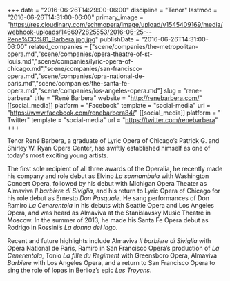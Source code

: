 +++
date = "2016-06-26T14:29:00-06:00"
discipline = "Tenor"
lastmod = "2016-06-26T14:31:00-06:00"
primary_image = "https://res.cloudinary.com/schmopera/image/upload/v1545409169/media/webhook-uploads/1466972825553/2016-06-25---Rene%CC%81_Barbera.jpg.jpg"
publishDate = "2016-06-26T14:31:00-06:00"
related_companies = ["scene/companies/the-metropolitan-opera.md","scene/companies/opera-theatre-of-st-louis.md","scene/companies/lyric-opera-of-chicago.md","scene/companies/san-francisco-opera.md","scene/companies/opra-national-de-paris.md","scene/companies/the-santa-fe-opera.md","scene/companies/los-angeles-opera.md"]
slug = "rene-barbera"
title = "René Barbera"
website = "http://renebarbera.com/"
[[social_media]]
platform = "Facebook"
template = "social-media"
url = "https://www.facebook.com/renebarbera84/"
[[social_media]]
platform = " Twitter"
template = "social-media"
url = "https://twitter.com/renebarbera"
+++

Tenor René Barbera, a graduate of Lyric Opera of Chicago’s Patrick G. and Shirley W. Ryan Opera Center, has swiftly established himself as one of today's most exciting young artists.

The first sole recipient of all three awards of the Operalia, he recently made his company and role debut as Elvino *La sonnambula* with Washington Concert Opera, followed by his debut with Michigan Opera Theater as Almaviva *Il barbiere di Siviglia*, and his return to Lyric Opera of Chicago for his role debut as Ernesto *Don Pasquale*. He sang performances of Don Ramiro *La Cenerentola* in his debuts with Seattle Opera and Los Angeles Opera, and was heard as Almaviva at the Stanislavsky Music Theatre in Moscow. In the summer of 2013, he made his Santa Fe Opera debut as Rodrigo in Rossini’s *La donna del lago*.

Recent and future highlights include Almaviva *Il barbiere di Siviglia* with Opera National de Paris, Ramiro in San Francisco Opera’s production of *La Cenerentola*, Tonio *La fille du Regiment* with Greensboro Opera, Almaviva *Barbiere* with Los Angeles Opera, and a return to San Francisco Opera to sing the role of Iopas in Berlioz’s epic *Les Troyens*.
